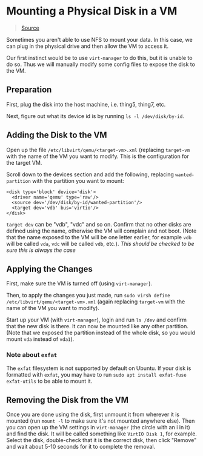# Mounting a Physical Disk in a VM

> [Source](http://ronaldevers.nl/2012/10/14/adding-a-physical-disk-kvm-libvirt.html)

Sometimes you aren't able to use NFS to mount your data.
In this case, we can plug in the physical drive and then allow the VM to access it.

Our first instinct would be to use `virt-manager` to do this, but it is unable to do so.
Thus we will manually modify some config files to expose the disk to the VM.

## Preparation

First, plug the disk into the host machine, i.e. thing5, thing7, etc.

Next, figure out what its device id is by running `ls -l /dev/disk/by-id`.

## Adding the Disk to the VM

Open up the file `/etc/libvirt/qemu/<target-vm>.xml` (replacing `target-vm` with the name of the VM you want to modify.
This is the configuration for the target VM.

Scroll down to the devices section and add the following, replacing `wanted-partition` with the partition you want to mount:

```
<disk type='block' device='disk'>
  <driver name='qemu' type='raw'/>
  <source dev='/dev/disk/by-id/wanted-partition'/>
  <target dev='vdb' bus='virtio'/>
</disk>
```

`target dev` can be "vdb", "vdc" and so on.
Confirm that no other disks are defined using the name, otherwise the VM will complain and not boot.
(Note that the name exposed to the VM will be one letter earlier, for example `vdb` will be called `vda`, `vdc` will be called `vdb`, etc.).
*This should be checked to be sure this is always the case*

## Applying the Changes

First, make sure the VM is turned off (using `virt-manager`).

Then, to apply the changes you just made, run `sudo virsh define /etc/libvirt/qemu/<target-vm>.xml` (again replacing `target-vm` with the name of the VM you want to modify).

Start up your VM (with `virt-manager`), login and run `ls /dev` and confirm that the new disk is there.
It can now be mounted like any other partition.
(Note that we exposed the partition instead of the whole disk, so you would mount `vda` instead of `vda1`).


### Note about `exfat`

The `exfat` filesystem is not supported by default on Ubuntu.
If your disk is formatted with `exfat`, you may have to run `sudo apt install exfat-fuse exfat-utils` to be able to mount it.

## Removing the Disk from the VM

Once you are done using the disk, first unmount it from wherever it is mounted (run `mount -l` to make sure it's not mounted anywhere else).
Then you can open up the VM settings in `virt-manager` (the circle with an i in it) and find the disk.
It will be called something like `VirtIO Disk 1`, for example.
Select the disk, double-check that it is the correct disk, then click "Remove" and wait about 5-10 seconds for it to complete the removal.